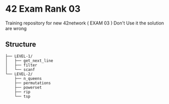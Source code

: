 # 42 Exam Rank 03

Training repository for new 42network ( EXAM 03 )
Don't Use it the solution are wrong

## Structure

```
├── LEVEL-1/
│   ├── get_next_line
│   ├── filter
│   └── scanf
└── LEVEL-2/
    ├── n_queens
    ├── permutations
    ├── powerset
    ├── rip
    └── tsp
```
